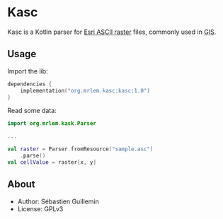 # Kasc

Kasc is a Kotlin parser for [Esri ASCII raster](https://desktop.arcgis.com/fr/arcmap/latest/manage-data/raster-and-images/esri-ascii-raster-format.htm) files, commonly used in <abbr title="Geographical Information Systems">GIS</abbr>.

## Usage

Import the lib:

```kotlin
dependencies {
    implementation("org.mrlem.kasc:kasc:1.0")
}
```

Read some data:

```kotlin
import org.mrlem.kask.Parser

...

val raster = Parser.fromResource("sample.asc")
    .parse()
val cellValue = raster[x, y]
```

## About

* Author: Sébastien Guillemin
* License: GPLv3